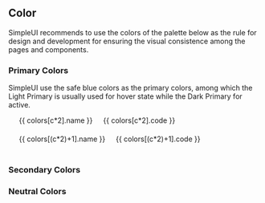 ## Color

SimpleUI recommends to use the colors of the palette below as the rule for design and development for ensuring the visual consistence among the pages and components.

### Primary Colors
SimpleUI use the safe blue colors as the primary colors, among which the Light Primary is usually used for hover state while the Dark Primary for active.


<div class="container">
  <div class="row" v-for="c in total">
    <div class="six columns">
      <div class="color-circle" :style="`background-color: ${colors[c*2].code}`"></div>
      <div class="color-name">{{ colors[c*2].name }}</div>
      <div>{{ colors[c*2].code }}</div>
    </div>
    <div class="six columns">
      <div class="color-circle" :style="`background-color: ${colors[(c*2)+1].code}`"></div>
      <div class="color-name">{{ colors[(c*2)+1].name }}</div>
      <div>{{ colors[(c*2)+1].code }}</div>
    </div>
  </div>
</div>

<script>
export default {
  name: 'colormd',
  data () {
    return {
      msg: 'hello worldldldldld',
      total: 19,
      colors: [{
        'name': '$color-solid-white',
        'code': '#ffffff'
      }, {
        'name': '$color-seashell-white',
        'code': '#f1f1f1'
      }, {
        'name': '$color-regal-blue',
        'code': '#013779'
      }, {
        'name': '$color-kite-blue',
        'code': '#0059c1'
      }, {
        'name': '$color-havelock-blue',
        'code': '#387ed1'
      }, {
        'name': '$color-lochmara-blue',
        'code': '#0089D0'
      }, {
        'name': '$chart-blue',
        'code': '#387ed1'
      }, {
        'name': '$color-dodger-aqua',
        'code': '#00B0FF'
      },{
        'name': '$color-jewel-green',
        'code': '#167F39'
      }, {
        'name': '$color-fruit-salad-green',
        'code': '#4caf50'
      }, {
        'name': '$color-profit-green',
        'code': '#10b983'
      }, {
        'name': '$chart-green',
        'code': '#4bc0c0'
      },{
        'name': '$color-tundora-grey',
        'code': '#4a4a4a'
      }, {
        'name': '$color-dusty-grey',
        'code': '#9b9b9b'
      }, {
        'name': '$color-mercury-grey',
        'code': '#e3e3e3'
      },{
        'name': '$color-border-grey',
        'code': '#e1e1e1'
      }, {
        'name': '$color-gallery-grey',
        'code': '#eeeeee'
      }, {
        'name': '$color-silver-grey',
        'code': '#cccccc'
      }, {
        'name': '$color-wild-sand-grey',
        'code': '#f4f4f4'
      }, {
        'name': '$color-athens-grey',
        'code': '#fafafb'
      }, {
        'name': '$color-dove-grey',
        'code': '#666666'
      }, {
        'name': '$color-solid-grey',
        'code': '#444444'
      }, {
        'name': '$color-alto-grey',
        'code': '#DDDDDD'
      }, {
        'name': '$chart-grey',
        'code': '#c9cbcf'
      }, {
        'name': '$color-lemon-yellow',
        'code': '#fffacd'
      }, {
        'name': '$color-candlelight-yellow',
        'code': '#fed51c'
      }, {
        'name': '$chart-yellow',
        'code': '#ffcd56'
      }, {
        'name': '$color-solid-amber',
        'code': '#FF8F00'
      }, {
        'name': '$color-solid-orange',
        'code': '#ff5722'
      }, {
        'name': '$color-light-orange',
        'code': '#f8ab00'
      }, {
        'name': '$chart-orange',
        'code': '#ff9f40'
      }, {
        'name': '$color-pomegranate-red',
        'code': '#f6461a'
      }, {
        'name': '$color-wellread-red',
        'code': '#B73737'
      }, {
        'name': '$color-profit-red',
        'code': '#f35631'
      }, {
        'name': '$chart-red',
        'code': 'rgb(255, 99, 132)'
      }, {
        'name': '$color-french-rose',
        'code': '#EC407A'
      }, {
        'name': '$chart-purple',
        'code': 'rgb(153, 102, 255)'
      }, {
        'name': '$color-solid-teal',
        'code': '#009688'
      }, {
        'name': '$color-solid-indigo',
        'code': '#673AB7'
      }, {
        'name': '$color-solid-black',
        'code': '#000000'
      }]
    }
  }
}
</script>

<!--
$color-french-rose: #EC407A;
$chart-purple: rgb(153, 102, 255);

$color-solid-teal: #009688;
$color-solid-indigo: #673AB7;
$color-solid-black: #000000; -->



### Secondary Colors

### Neutral Colors
<style src="../.vuepress/styles/grid.css" scoped></style>
<style>
.container .row .six.columns {
  padding-bottom: 20px;
}
</style>